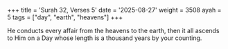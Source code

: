 +++
title = 'Surah 32, Verses 5'
date = '2025-08-27'
weight = 3508
ayah = 5
tags = ["day", "earth", "heavens"]
+++

He conducts every affair from the heavens to the earth, then it all ascends to Him on a Day whose length is a thousand years by your counting.